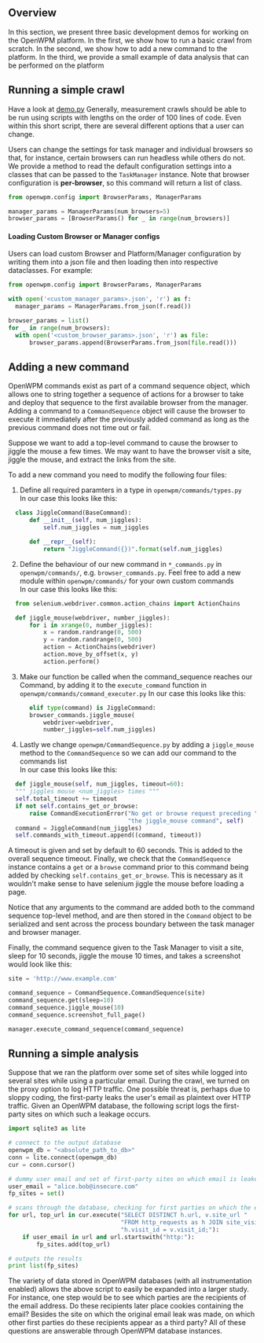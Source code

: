 ## Overview

In this section, we present three basic development demos for working on the OpenWPM platform. In the first, we show how to run a basic crawl from scratch. In the second, we show how to add a new command to the platform. In the third, we provide a small example of data analysis that can be performed on the platform

## Running a simple crawl

Have a look at [demo.py](../demo.py)
Generally, measurement crawls should be able to be run using scripts with lengths on the order of 100 lines of code.
Even within this short script, there are several different options that a user can change.

Users can change the settings for task manager and individual browsers so that, for instance, certain browsers can run headless while others do not. We provide a method to read the default configuration settings into a classes that can be passed to the `TaskManager` instance. Note that browser configuration is **per-browser**, so this command will return a list of class<BrowserParams>.

```py
from openwpm.config import BrowserParams, ManagerParams

manager_params = ManagerParams(num_browsers=5)
browser_params = [BrowserParams() for _ in range(num_browsers)]
```

#### Loading Custom Browser or Manager configs
Users can load custom Browser and Platform/Manager configuration by writing them into a json file and then loading then into respective dataclasses. For example:
```py
from openwpm.config import BrowserParams, ManagerParams

with open('<custom_manager_params>.json', 'r') as f:
  manager_params = ManagerParams.from_json(f.read())

browser_params = list()
for _ in range(num_browsers):
  with open('<custom_browser_params>.json', 'r') as file:
      browser_params.append(BrowserParams.from_json(file.read()))
```


## Adding a new command

OpenWPM commands exist as part of a command sequence object, which allows one to string together a sequence of actions for a browser to take and deploy that sequence to the first available browser from the manager. Adding a command to a `CommandSequence` object will cause the browser to execute it immediately after the previously added command as long as the previous command does not time out or fail.

Suppose we want to add a top-level command to cause the browser to jiggle the mouse a few times. We may want to have the browser visit a site, jiggle the mouse, and extract the links from the site.

To add a new command you need to modify the following four files:

1. Define all required paramters in a type in `openwpm/commands/types.py`  
  In our case this looks like this:
  ```python
    class JiggleCommand(BaseCommand):
        def __init__(self, num_jiggles):
            self.num_jiggles = num_jiggles

        def __repr__(self):
            return "JiggleCommand({})".format(self.num_jiggles)
  ```

2. Define the behaviour of our new command in `*_commands.py` in `openwpm/commands/`,
   e.g. `browser_commands.py`.
   Feel free to add a new module within `openwpm/commands/` for your own custom commands  
    In our case this looks like this:
  ```python
    from selenium.webdriver.common.action_chains import ActionChains

    def jiggle_mouse(webdriver, number_jiggles):
        for i in xrange(0, number_jiggles):
            x = random.randrange(0, 500)
            y = random.randrange(0, 500)
            action = ActionChains(webdriver)
            action.move_by_offset(x, y)
            action.perform()
  ```

3. Make our function be called when the command_sequence reaches our Command, by adding it to the
    `execute_command` function in `openwpm/commands/command_executer.py`
      In our case this looks like this:
  ```python
        elif type(command) is JiggleCommand:
        browser_commands.jiggle_mouse(
            webdriver=webdriver,
            number_jiggles=self.num_jiggles)
  ```

4. Lastly we change ```openwpm/CommandSequence.py``` by adding a `jiggle_mouse` method to the `CommandSequence`
  so we can add our command to the commands list  
  In our case this looks like this:
  ```python
    def jiggle_mouse(self, num_jiggles, timeout=60):
    """ jiggles mouse <num_jiggles> times """
    self.total_timeout += timeout
    if not self.contains_get_or_browse:
        raise CommandExecutionError("No get or browse request preceding "
                                    "the jiggle_mouse command", self)
    command = JiggleCommand(num_jiggles)
    self.commands_with_timeout.append((command, timeout))
  ```
   A timeout is given and set by default to 60 seconds. This is added to the overall sequence timeout. Finally, we check that the `CommandSequence` instance contains a `get` or a `browse` command prior to this command being added by checking `self.contains_get_or_browse`. This is necessary as it wouldn't make sense to have selenium jiggle the mouse before loading a page.



Notice that any arguments to the command are added both to the command sequence top-level method, and are then stored in the `Command` object to be serialized and sent across the process boundary between the task manager and browser manager.

Finally, the command sequence given to the Task Manager to visit a site, sleep for 10 seconds, jiggle the mouse 10 times, and takes a screenshot would look like this:

```python
site = 'http://www.example.com'

command_sequence = CommandSequence.CommandSequence(site)
command_sequence.get(sleep=10)
command_sequence.jiggle_mouse(10)
command_sequence.screenshot_full_page()

manager.execute_command_sequence(command_sequence)
```

## Running a simple analysis

Suppose that we ran the platform over some set of sites while logged into several sites while using a particular email. During the crawl, we turned on the proxy option to log HTTP traffic. One possible threat is, perhaps due to sloppy coding, the first-party leaks the user's email as plaintext over HTTP traffic. Given an OpenWPM database, the following script logs the first-party sites on which such a leakage occurs.

````python
import sqlite3 as lite

# connect to the output database
openwpm_db = "<absolute_path_to_db>"
conn = lite.connect(openwpm_db)
cur = conn.cursor()

# dummy user email and set of first-party sites on which email is leaked
user_email = "alice.bob@insecure.com"
fp_sites = set()

# scans through the database, checking for first parties on which the email is leaked
for url, top_url in cur.execute("SELECT DISTINCT h.url, v.site_url "
                                "FROM http_requests as h JOIN site_visits as v ON "
                                "h.visit_id = v.visit_id;"):
    if user_email in url and url.startswith("http:"):
        fp_sites.add(top_url)

# outputs the results
print list(fp_sites)
````

The variety of data stored in OpenWPM databases (with all instrumentation enabled) allows the above script to easily be expanded into a larger study. For instance, one step would be to see which parties are the recipients of the email address. Do these recipients later place cookies containing the email? Besides the site on which the original email leak was made, on which other first parties do these recipients appear as a third party? All of these questions are answerable through OpenWPM database instances.
